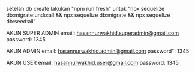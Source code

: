 setelah db create lakukan "npm run fresh" untuk "npx sequelize db:migrate:undo:all && npx sequelize db:migrate && npx sequelize db:seed:all"

AKUN SUPER ADMIN
email: hasannurwakhid.superadmin@gmail.com
password: 1345

AKUN ADMIN
email: hasannurwakhid.admin@gmail.com
password": 1345

AKUN USER
email: hasannurwakhid.user@gmail.com
password: 1345
